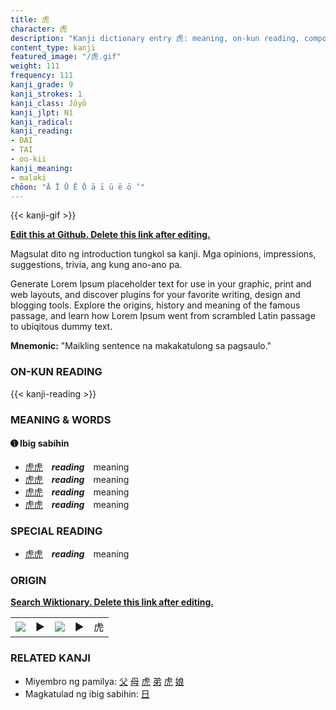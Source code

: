 ```yaml
---
title: 虎
character: 虎
description: "Kanji dictionary entry 虎: meaning, on-kun reading, compounds, origin, related kanji"
content_type: kanji
featured_image: "/虎.gif"
weight: 111
frequency: 111
kanji_grade: 9
kanji_strokes: 1
kanji_class: Jōyō
kanji_jlpt: N1
kanji_radical: 
kanji_reading: 
- DAI
- TAI
- oo-kii
kanji_meaning:
- malaki
chōon: "Ā Ī Ū Ē Ō ā ī ū ē ō ’"
---
```

[//]: # (Don't edit the line below. Kanji animated GIF code is automatically generated.)
{{< kanji-gif >}}

[//]: # (Edit below this line.)

**[Edit this at Github. Delete this link after editing.](https://github.com/tim0g/tim/tree/main/content/kanji/虎/index.md)**

Magsulat dito ng introduction tungkol sa kanji. Mga opinions, impressions, suggestions, trivia, ang kung ano-ano pa.

Generate Lorem Ipsum placeholder text for use in your graphic, print and web layouts, and discover plugins for your favorite writing, design and blogging tools. Explore the origins, history and meaning of the famous passage, and learn how Lorem Ipsum went from scrambled Latin passage to ubiqitous dummy text.
 
**Mnemonic:** "Maikling sentence na makakatulong sa pagsaulo."

### ON-KUN READING

[//]: # (Don't edit the line below. ON-KUN READING code is automatically generated.)
{{< kanji-reading >}}

### MEANING & WORDS

#### ➊ **Ibig sabihin**
  - [虎](../虎)[虎](../虎)　***reading***　meaning
  - [虎](../虎)[虎](../虎)　***reading***　meaning
  - [虎](../虎)[虎](../虎)　***reading***　meaning
  - [虎](../虎)[虎](../虎)　***reading***　meaning

### SPECIAL READING
  - [虎](../虎)[虎](../虎)　***reading***　meaning

### ORIGIN

**[Search Wiktionary. Delete this link after editing.](https://wiktionary.org/wiki/虎)**
<table class="kanji-table"><tr><td>
<img src="60px-虎-bronze.svg.png">
</td><td>▶</td><td>
<img src="60px-虎-oracle.svg.png">
</td><td>▶</td>
<td class="kanji-origin">虎</td>
</tr></table>

### RELATED KANJI
- Miyembro ng pamilya: [父](../父) [母](../母) [虎](../虎) [弟](../弟) [虎](../虎) [娘](../娘)
- Magkatulad ng ibig sabihin: [日](../日)
